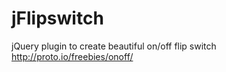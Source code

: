 jFlipswitch
===========

jQuery plugin to create beautiful on/off flip switch http://proto.io/freebies/onoff/
